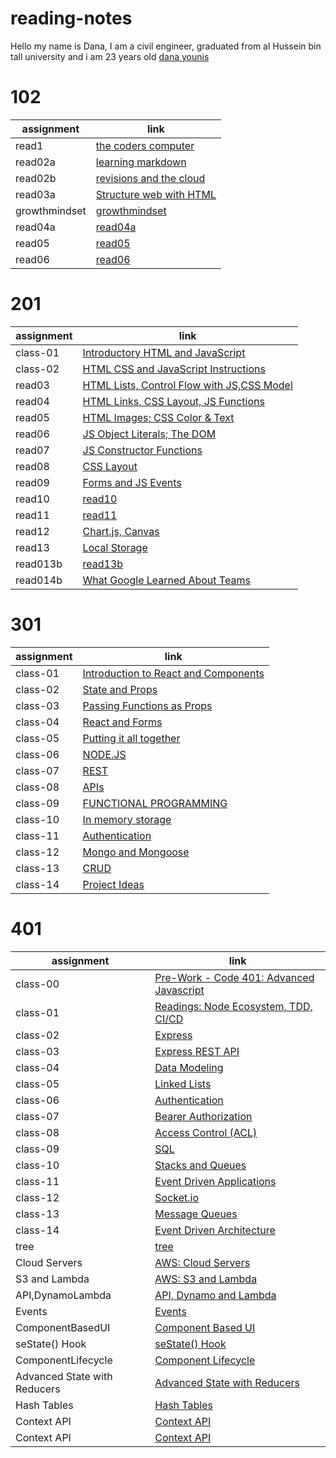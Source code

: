 # reading-notes

Hello my name is Dana, I am a civil engineer, graduated from al Hussein bin tall university and i am 23 years old
[dana younis](https://github.com/dana-younis)

# 102

| assignment    | link                                      |
| ------------- | ----------------------------------------- |
| read1         | [the coders computer](102/read1.md)       |
| read02a       | [learning markdown](102/read02b.md)       |
| read02b       | [revisions and the cloud](102/read02b.md) |
| read03a       | [Structure web with HTML](102/read03a.md) |
| growthmindset | [growthmindset](102/growthmindset.md)     |
| read04a       | [read04a](102/read04a.md)                 |
| read05        | [read05](102/read05.md)                   |
| read06        | [read06](102/read06.md)                   |

# 201

| assignment | link                                                         |
| ---------- | ------------------------------------------------------------ |
| class-01   | [Introductory HTML and JavaScript](201/class-01.md)          |
| class-02   | [HTML CSS and JavaScript Instructions](201/class-02.md)      |
| read03     | [ HTML Lists, Control Flow with JS,CSS Model](201/read03.md) |
| read04     | [HTML Links, CSS Layout, JS Functions](201/read04.md)        |
| read05     | [ HTML Images; CSS Color & Text](201/read05.md)              |
| read06     | [JS Object Literals; The DOM](201/read06.md)                 |
| read07     | [JS Constructor Functions](201/read07.md)                    |
| read08     | [CSS Layout](201/read08.md)                                  |
| read09     | [Forms and JS Events](201/read09.md)                         |
| read10     | [read10](201/read10.md)                                      |
| read11     | [read11](201/read11.md)                                      |
| read12     | [Chart.js, Canvas](201/read12.md)                            |
| read13     | [Local Storage](201/read13.md)                               |
| read013b   | [read13b](201/read13b.md)                                    |
| read014b   | [What Google Learned About Teams](201/read14b.md)            |

# 301

| assignment | link                                                    |
| ---------- | ------------------------------------------------------- |
| class-01   | [Introduction to React and Components](301/Class-01.md) |
| class-02   | [State and Props](301/class-02.md)                      |
| class-03   | [Passing Functions as Props](301/class-03.md)           |
| class-04   | [React and Forms](301/class-04.md)                      |
| class-05   | [Putting it all together](301/Class-05.md)              |
| class-06   | [NODE.JS](301/Class-06.md)                              |
| class-07   | [REST](301/Class-07.md)                                 |
| class-08   | [APIs](301/class-08.md)                                 |
| class-09   | [FUNCTIONAL PROGRAMMING](301/class-09.md)               |
| class-10   | [In memory storage](301/class-10.md)                    |
| class-11   | [Authentication](301/class-11.md)                       |
| class-12   | [Mongo and Mongoose](301/class-12.md)                   |
| class-13   | [CRUD](301/class-13.md)                                 |
| class-14   | [Project Ideas](301/class-14.md)                        |

# 401

| assignment                   | link                                                        |
| ---------------------------- | ----------------------------------------------------------- |
| class-00                     | [Pre-Work - Code 401: Advanced Javascript ](401/PreWork.md) |
| class-01                     | [Readings: Node Ecosystem, TDD, CI/CD](401/class-01.md)     |
| class-02                     | [Express ](401/class-02.md)                                 |
| class-03                     | [Express REST API ](401/class-03.md)                        |
| class-04                     | [Data Modeling ](401/class-04.md)                           |
| class-05                     | [ Linked Lists ](401/class-05.md)                           |
| class-06                     | [ Authentication ](401/class-06.md)                         |
| class-07                     | [Bearer Authorization ](401/class-07.md)                    |
| class-08                     | [Access Control (ACL)](401/class-08.md)                     |
| class-09                     | [SQL](401/class-09.md)                                      |
| class-10                     | [Stacks and Queues](401/class-10.md)                        |
| class-11                     | [Event Driven Applications](401/class-11.md)                |
| class-12                     | [Socket.io](401/class-12.md)                                |
| class-13                     | [Message Queues](401/class-13.md)                           |
| class-14                     | [Event Driven Architecture](401/class-14.md)                |
| tree                         | [tree](401/tree.md)                                         |
| Cloud Servers                | [AWS: Cloud Servers](401/class-16.md)                       |
| S3 and Lambda                | [ AWS: S3 and Lambda](401/class-17.md)                      |
| API,DynamoLambda             | [API, Dynamo and Lambda](401/class-18.md)                   |
| Events                       | [Events](401/class-19.md)                                   |
| ComponentBasedUI             | [ Component Based UI](401/class-26.md)                      |
| seState() Hook               | [ seState() Hook](401/class-27.md)                          |
| ComponentLifecycle           | [Component Lifecycle](401/class-28.md)                      |
| Advanced State with Reducers | [Advanced State with Reducers](401/class-29.md)             |
| Hash Tables                  | [Hash Tables](401/class-30.md)                              |
| Context API                  | [Context API](401/class-31.md)                              |
| Context API                  | [Context API](401/class-32.md)                              |
